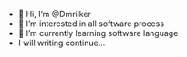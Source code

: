 - 👋 Hi, I’m @Dmrilker
- 👀 I’m interested in all software process
- 🌱 I’m currently learning software language
-    I will writing continue...

<!---
Dmrilker/Dmrilker is a ✨ special ✨ repository because its `README.md` (this file) appears on your GitHub profile.
You can click the Preview link to take a look at your changes.
--->
